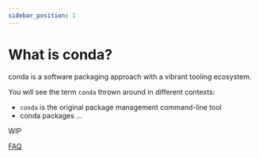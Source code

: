 ```yaml
---
sidebar_position: 1
---
```


# What is conda?

conda is a software packaging approach with a vibrant tooling ecosystem.

You will see the term `conda` thrown around in different contexts:

* `conda` is the original package management command-line tool
* conda packages ...

WIP

[FAQ](faq)